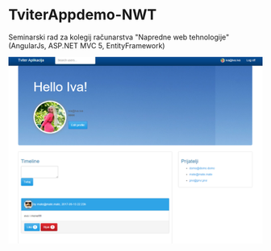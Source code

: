 # TviterAppdemo-NWT
Seminarski rad za kolegij računarstva "Napredne web tehnologije"
(AngularJs, ASP.NET MVC 5, EntityFramework)
</br>

![promisechains](https://github.com/domkris/files/blob/master/Screenshot%20(70).png?raw=true)

